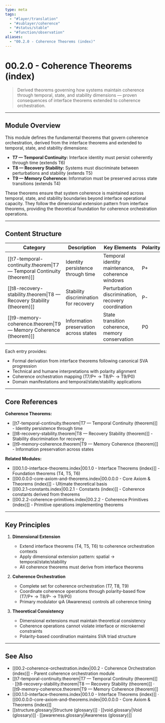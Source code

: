 ```yaml
---
type: meta
tags:
  - "#layer/translation"
  - "#sublayer/coherence"
  - "#status/stable"
  - "#function/observation"
aliases:
  - "00.2.0 - Coherence Theorems (index)"
---
```


# 00.2.0 - Coherence Theorems (index)

> Derived theorems governing how systems maintain coherence through temporal, state, and stability dimensions — proven consequences of interface theorems extended to coherence orchestration.

---

## Module Overview

This module defines the fundamental theorems that govern coherence orchestration, derived from the interface theorems and extended to temporal, state, and stability dimensions:

- **T7 — Temporal Continuity:** Interface identity must persist coherently through time (extends T6)
- **T8 — Recovery Stability:** Systems must discriminate between perturbations and stability (extends T5)
- **T9 — Memory Coherence:** Information must be preserved across state transitions (extends T4)

These theorems ensure that system coherence is maintained across temporal, state, and stability boundaries beyond interface operational capacity. They follow the dimensional extension pattern from interface theorems, providing the theoretical foundation for coherence orchestration operations.

---

## Content Structure

| Category | Description | Key Elements | Polarity |
|----------|-------------|--------------|----------|
| [[t7-temporal-continuity.theorem\|T7 — Temporal Continuity (theorem)]] | Identity persistence through time | Temporal identity maintenance, coherence windows | P+ |
| [[t8-recovery-stability.theorem\|T8 — Recovery Stability (theorem)]] | Stability discrimination for recovery | Perturbation discrimination, recovery coordination | P- |
| [[t9-memory-coherence.theorem\|T9 — Memory Coherence (theorem)]] | Information preservation across states | State transition coherence, memory conservation | P0 |

Each entry provides:
- Formal derivation from interface theorems following canonical SVA progression
- Technical and humane interpretations with polarity alignment
- Coherence orchestration mapping (T7/P+ → T8/P- → T9/P0)
- Domain manifestations and temporal/state/stability applications

---

## Core References

**Coherence Theorems:**
- [[t7-temporal-continuity.theorem\|T7 — Temporal Continuity (theorem)]] - Identity persistence through time
- [[t8-recovery-stability.theorem\|T8 — Recovery Stability (theorem)]] - Stability discrimination for recovery
- [[t9-memory-coherence.theorem\|T9 — Memory Coherence (theorem)]] - Information preservation across states

**Related Modules:**
- [[00.1.0-interface-theorems.index\|00.1.0 - Interface Theorems (index)]] - Foundation theorems (T4, T5, T6)
- [[00.0.0.0-core-axiom-and-theorems.index\|00.0.0.0 - Core Axiom & Theorems (index)]] - Ultimate theoretical basis
- [[00.2.1-constants.index\|00.2.1 - Constants (index)]] - Coherence constants derived from theorems
- [[00.2.2-coherence-primitives.index\|00.2.2 - Coherence Primitives (index)]] - Primitive operations implementing theorems

---

## Key Principles

1. **Dimensional Extension**
   - Extend interface theorems (T4, T5, T6) to coherence orchestration contexts
   - Apply dimensional extension pattern: spatial → temporal/state/stability
   - All coherence theorems must derive from interface theorems

2. **Coherence Orchestration**
   - Complete set for coherence orchestration (T7, T8, T9)
   - Coordinate coherence operations through polarity-based flow (T7/P+ → T8/P- → T9/P0)
   - Primary modulator ψA (Awareness) controls all coherence timing

3. **Theoretical Consistency**
   - Dimensional extensions must maintain theoretical consistency
   - Coherence operations cannot violate interface or microkernel constraints
   - Polarity-based coordination maintains SVA triad structure

---

## See Also

- [[00.2-coherence-orchestration.index\|00.2 - Coherence Orchestration (index)]] - Parent coherence orchestration module
- [[t7-temporal-continuity.theorem\|T7 — Temporal Continuity (theorem)]] · [[t8-recovery-stability.theorem\|T8 — Recovery Stability (theorem)]] · [[t9-memory-coherence.theorem\|T9 — Memory Coherence (theorem)]]
- [[00.1.0-interface-theorems.index\|00.1.0 - Interface Theorems (index)]] · [[00.0.0.0-core-axiom-and-theorems.index\|00.0.0.0 - Core Axiom & Theorems (index)]]
- [[structure.glossary\|Structure (glossary)]] · [[void.glossary\|Void (glossary)]] · [[awareness.glossary\|Awareness (glossary)]]